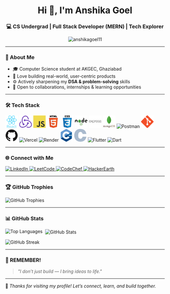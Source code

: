<h1 align="center">Hi 👋, I'm Anshika Goel</h1>
<h3 align="center">💻 CS Undergrad | Full Stack Developer (MERN) | Tech Explorer</h3>

<p align="center">
  <img src="https://komarev.com/ghpvc/?username=anshikagoel11&label=Profile%20Views&color=0e75b6&style=flat" alt="anshikagoel11" />
</p>

---

### 🧠 About Me

- 🎓 Computer Science student at AKGEC, Ghaziabad   
- 🚀 Love building real-world, user-centric products  
- ⚙️ Actively sharpening my **DSA & problem-solving** skills  
- 🤝 Open to collaborations, internships & learning opportunities  

---

### 🛠️ Tech Stack

<p align="left">
  <!-- Frontend -->
  <img src="https://raw.githubusercontent.com/devicons/devicon/master/icons/react/react-original-wordmark.svg" alt="ReactJS" width="40" height="40"/>
  <img src="https://raw.githubusercontent.com/devicons/devicon/master/icons/redux/redux-original.svg" alt="Redux" width="40" height="40"/>
  <img src="https://raw.githubusercontent.com/devicons/devicon/master/icons/javascript/javascript-original.svg" alt="JavaScript" width="40" height="40"/>
  <img src="https://raw.githubusercontent.com/devicons/devicon/master/icons/html5/html5-original-wordmark.svg" alt="HTML5" width="40" height="40"/>
  <img src="https://raw.githubusercontent.com/devicons/devicon/master/icons/css3/css3-original-wordmark.svg" alt="CSS3" width="40" height="40"/>

  <!-- Backend -->
  <img src="https://raw.githubusercontent.com/devicons/devicon/master/icons/nodejs/nodejs-original-wordmark.svg" alt="NodeJS" width="40" height="40"/>
  <img src="https://raw.githubusercontent.com/devicons/devicon/master/icons/express/express-original-wordmark.svg" alt="ExpressJS" width="40" height="40"/>
  <img src="https://raw.githubusercontent.com/devicons/devicon/master/icons/mongodb/mongodb-original-wordmark.svg" alt="MongoDB" width="40" height="40"/>

  <!-- Tools & Platforms -->
  <img src="https://www.vectorlogo.zone/logos/getpostman/getpostman-icon.svg" alt="Postman" width="40" height="40"/>
  <img src="https://raw.githubusercontent.com/devicons/devicon/master/icons/git/git-original.svg" alt="Git" width="40" height="40"/>
  <img src="https://raw.githubusercontent.com/devicons/devicon/master/icons/github/github-original.svg" alt="GitHub" width="40" height="40"/>
  <img src="https://www.vectorlogo.zone/logos/vercel/vercel-icon.svg" alt="Vercel" width="40" height="40"/>
  <img src="https://www.vectorlogo.zone/logos/render/render-icon.svg" alt="Render" width="40" height="40"/>

  <!-- Other Languages -->
  <img src="https://raw.githubusercontent.com/devicons/devicon/master/icons/cplusplus/cplusplus-original.svg" alt="C++" width="40" height="40"/>
  <img src="https://raw.githubusercontent.com/devicons/devicon/master/icons/c/c-original.svg" alt="C" width="40" height="40"/>

  <!-- App Dev -->
  <img src="https://www.vectorlogo.zone/logos/flutterio/flutterio-icon.svg" alt="Flutter" width="40" height="40"/>
  <img src="https://www.vectorlogo.zone/logos/dartlang/dartlang-icon.svg" alt="Dart" width="40" height="40"/>
</p>

---

### 🌐 Connect with Me

<p align="left">
  <a href="https://www.linkedin.com/in/anshika-goel-25b537314/" target="_blank">
    <img src="https://cdn.jsdelivr.net/npm/simple-icons@v3/icons/linkedin.svg" height="30" width="40" alt="LinkedIn"/>
  </a>
  <a href="https://leetcode.com/u/AnshikaGoel11/" target="_blank">
    <img src="https://cdn.jsdelivr.net/npm/simple-icons@v3/icons/leetcode.svg" height="30" width="40" alt="LeetCode"/>
  </a>
  <a href="https://www.codechef.com/users/anshikagoel10" target="_blank">
    <img src="https://cdn.jsdelivr.net/npm/simple-icons@v3/icons/codechef.svg" height="30" width="40" alt="CodeChef"/>
  </a>
  <a href="https://www.hackerearth.com/@11402anshikagoyal/" target="_blank">
    <img src="https://cdn.jsdelivr.net/npm/simple-icons@v3/icons/hackerearth.svg" height="30" width="40" alt="HackerEarth"/>
  </a>
</p>

---

### 🏆 GitHub Trophies

<p align="left">
  <img src="https://github-profile-trophy.vercel.app/?username=anshikagoel11&theme=gruvbox" alt="GitHub Trophies"/>
</p>

---

### 📊 GitHub Stats

<p>
  <img align="left" src="https://github-readme-stats.vercel.app/api/top-langs?username=anshikagoel11&show_icons=true&locale=en&layout=compact" alt="Top Languages"/>
</p>

<p>&nbsp;
  <img align="center" src="https://github-readme-stats.vercel.app/api?username=anshikagoel11&show_icons=true&locale=en" alt="GitHub Stats"/>
</p>

<p>
  <img align="center" src="https://github-readme-streak-stats.herokuapp.com/?user=anshikagoel11&" alt="GitHub Streak"/>
</p>

---

### 📢 REMEMBER!

> *"I don’t just build — I bring ideas to life."*

---

🌟 _Thanks for visiting my profile! Let’s connect, learn, and build together._

